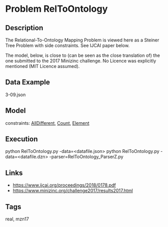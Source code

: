 # Problem RelToOntology
## Description
The Relational-To-Ontology Mapping Problem is viewed here as a Steiner Tree Problem with side constraints.
See IJCAI paper below.

The model, below, is close to (can be seen as the close translation of) the one submitted to the 2017 Minizinc challenge.
No Licence was explicitly mentioned (MIT Licence assumed).

## Data Example
  3-09.json

## Model
  constraints: [AllDifferent](http://pycsp.org/documentation/constraints/AllDifferent), [Count](http://pycsp.org/documentation/constraints/Count), [Element](http://pycsp.org/documentation/constraints/Element)

## Execution
  python RelToOntology.py -data=<datafile.json>
  python RelToOntology.py -data=<datafile.dzn> -parser=RelToOntology_ParserZ.py

## Links
  - https://www.ijcai.org/proceedings/2018/0178.pdf
  - https://www.minizinc.org/challenge2017/results2017.html

## Tags
  real, mzn17

